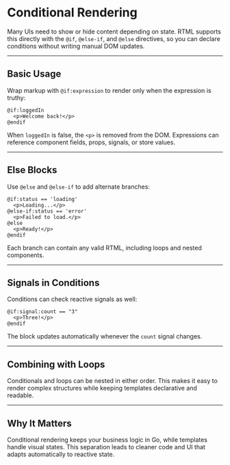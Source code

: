 # Conditional Rendering

Many UIs need to show or hide content depending on state. RTML supports this directly with the `@if`, `@else-if`, and `@else` directives, so you can declare conditions without writing manual DOM updates.

---

## Basic Usage

Wrap markup with `@if:expression` to render only when the expression is truthy:

```rtml
@if:loggedIn
  <p>Welcome back!</p>
@endif
```

When `loggedIn` is false, the `<p>` is removed from the DOM. Expressions can reference component fields, props, signals, or store values.

---

## Else Blocks

Use `@else` and `@else-if` to add alternate branches:

```rtml
@if:status == 'loading'
  <p>Loading...</p>
@else-if:status == 'error'
  <p>Failed to load.</p>
@else
  <p>Ready!</p>
@endif
```

Each branch can contain any valid RTML, including loops and nested components.

---

## Signals in Conditions

Conditions can check reactive signals as well:

```rtml
@if:signal:count == "3"
  <p>Three!</p>
@endif
```

The block updates automatically whenever the `count` signal changes.

---

## Combining with Loops

Conditionals and loops can be nested in either order. This makes it easy to render complex structures while keeping templates declarative and readable.

---

## Why It Matters

Conditional rendering keeps your business logic in Go, while templates handle visual states. This separation leads to cleaner code and UI that adapts automatically to reactive state.
